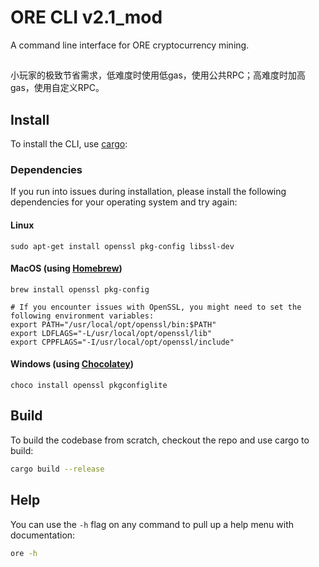 # ORE CLI v2.1_mod

A command line interface for ORE cryptocurrency mining.

##
小玩家的极致节省需求，低难度时使用低gas，使用公共RPC；高难度时加高gas，使用自定义RPC。

## Install

To install the CLI, use [cargo](https://doc.rust-lang.org/cargo/getting-started/installation.html):

### Dependencies
If you run into issues during installation, please install the following dependencies for your operating system and try again:

#### Linux
```
sudo apt-get install openssl pkg-config libssl-dev
```

#### MacOS (using [Homebrew](https://brew.sh/))
```
brew install openssl pkg-config

# If you encounter issues with OpenSSL, you might need to set the following environment variables:
export PATH="/usr/local/opt/openssl/bin:$PATH"
export LDFLAGS="-L/usr/local/opt/openssl/lib"
export CPPFLAGS="-I/usr/local/opt/openssl/include"
```

#### Windows (using [Chocolatey](https://chocolatey.org/))
```
choco install openssl pkgconfiglite
```

## Build

To build the codebase from scratch, checkout the repo and use cargo to build:

```sh
cargo build --release
```

## Help

You can use the `-h` flag on any command to pull up a help menu with documentation:

```sh
ore -h
```

